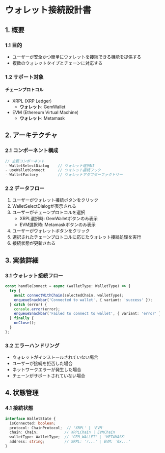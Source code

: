 # ウォレット接続設計書

## 1. 概要

### 1.1 目的
- ユーザーが安全かつ簡単にウォレットを接続できる機能を提供する
- 複数のウォレットタイプとチェーンに対応する

### 1.2 サポート対象
#### チェーンプロトコル
- XRPL (XRP Ledger)
  - **ウォレット**: GemWallet
- EVM (Ethereum Virtual Machine)
  - **ウォレット**: Metamask

## 2. アーキテクチャ

### 2.1 コンポーネント構成
```typescript
// 主要コンポーネント
- WalletSelectDialog    // ウォレット選択UI
- useWalletConnect      // ウォレット接続フック
- WalletFactory         // ウォレットアダプターファクトリー
```

### 2.2 データフロー
1. ユーザーがウォレット接続ボタンをクリック
2. WalletSelectDialogが表示される
3. ユーザーがチェーンプロトコルを選択
   - XRPL選択時: GemWalletボタンのみ表示
   - EVM選択時: Metamaskボタンのみ表示
4. ユーザーがウォレットボタンをクリック
5. 選択されたチェーンプロトコルに応じたウォレット接続処理を実行
6. 接続状態が更新される

## 3. 実装詳細

### 3.1 ウォレット接続フロー
```typescript
const handleConnect = async (walletType: WalletType) => {
  try {
    await connectWithChain(selectedChain, walletType);
    enqueueSnackbar('Connected to wallet', { variant: 'success' });
  } catch (error) {
    console.error(error);
    enqueueSnackbar('Failed to connect to wallet', { variant: 'error' });
  } finally {
    onClose();
  }
};
```

### 3.2 エラーハンドリング
- ウォレットがインストールされていない場合
- ユーザーが接続を拒否した場合
- ネットワークエラーが発生した場合
- チェーンがサポートされていない場合

## 4. 状態管理

### 4.1 接続状態
```typescript
interface WalletState {
  isConnected: boolean;
  protocol: ChainProtocol;  // 'XRPL' | 'EVM'
  chain: Chain;            // XRPLChain | EVMChain
  walletType: WalletType;  // 'GEM_WALLET' | 'METAMASK'
  address: string;         // XRPL: 'r...' | EVM: '0x...'
}
```
